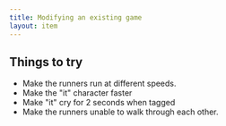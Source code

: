 ```yaml
---
title: Modifying an existing game
layout: item
---
```


## Things to try

* Make the runners run at different speeds.
* Make the "it" character faster
* Make "it" cry for 2 seconds when tagged
* Make the runners unable to walk through each other.

